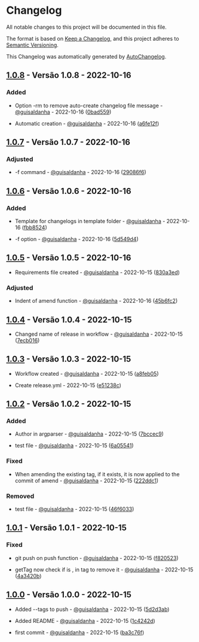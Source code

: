 # Changelog

All notable changes to this project will be documented in this file.

The format is based on [Keep a Changelog](https://keepachangelog.com/en/1.0.0/),
and this project adheres to [Semantic Versioning](https://semver.org/spec/v2.0.0.html).

This Changelog was automatically generated by [AutoChangelog](https://github.com/guisaldanha/autochangelog).

## [1.0.8](https://github.com/guisaldanha/autochangelog/releases/tag/1.0.8) - Versão 1.0.8 - 2022-10-16

### Added

- Option -rm to remove auto-create changelog file message - [@guisaldanha](https://github.com/guisaldanha)  - 2022-10-16 ([0bad559](https://github.com/guisaldanha/autochangelog/commit/0bad559))

- Automatic creation - [@guisaldanha](https://github.com/guisaldanha)  - 2022-10-16 ([a6fe12f](https://github.com/guisaldanha/autochangelog/commit/a6fe12f))

## [1.0.7](https://github.com/guisaldanha/autochangelog/releases/tag/1.0.7) - Versão 1.0.7 - 2022-10-16

### Adjusted

- -f command - [@guisaldanha](https://github.com/guisaldanha)  - 2022-10-16 ([29086f6](https://github.com/guisaldanha/autochangelog/commit/29086f6))

## [1.0.6](https://github.com/guisaldanha/autochangelog/releases/tag/1.0.6) - Versão 1.0.6 - 2022-10-16

### Added

- Template for changelogs in template folder - [@guisaldanha](https://github.com/guisaldanha)  - 2022-10-16 ([fbb8524](https://github.com/guisaldanha/autochangelog/commit/fbb8524))

- -f option - [@guisaldanha](https://github.com/guisaldanha)  - 2022-10-16 ([5d549d4](https://github.com/guisaldanha/autochangelog/commit/5d549d4))

## [1.0.5](https://github.com/guisaldanha/autochangelog/releases/tag/1.0.5) - Versão 1.0.5 - 2022-10-16

- Requirements file created - [@guisaldanha](https://github.com/guisaldanha)  - 2022-10-15 ([830a3ed](https://github.com/guisaldanha/autochangelog/commit/830a3ed))

### Adjusted

- Indent of amend function - [@guisaldanha](https://github.com/guisaldanha)  - 2022-10-16 ([45b6fc2](https://github.com/guisaldanha/autochangelog/commit/45b6fc2))

## [1.0.4](https://github.com/guisaldanha/autochangelog/releases/tag/1.0.4) - Versão 1.0.4 - 2022-10-15

- Changed name of release in workflow - [@guisaldanha](https://github.com/guisaldanha)  - 2022-10-15 ([7ecb016](https://github.com/guisaldanha/autochangelog/commit/7ecb016))

## [1.0.3](https://github.com/guisaldanha/autochangelog/releases/tag/1.0.3) - Versão 1.0.3 - 2022-10-15

- Workflow created - [@guisaldanha](https://github.com/guisaldanha)  - 2022-10-15 ([a8feb05](https://github.com/guisaldanha/autochangelog/commit/a8feb05))

- Create release.yml - 2022-10-15 ([e51238c](https://github.com/guisaldanha/autochangelog/commit/e51238c))

## [1.0.2](https://github.com/guisaldanha/autochangelog/releases/tag/1.0.2) - Versão 1.0.2 - 2022-10-15

### Added

- Author in argparser - [@guisaldanha](https://github.com/guisaldanha)  - 2022-10-15 ([7bccec9](https://github.com/guisaldanha/autochangelog/commit/7bccec9))

- test file - [@guisaldanha](https://github.com/guisaldanha)  - 2022-10-15 ([6a05541](https://github.com/guisaldanha/autochangelog/commit/6a05541))

### Fixed

- When amending the existing tag, if it exists, it is now applied to the commit of amend - [@guisaldanha](https://github.com/guisaldanha)  - 2022-10-15 ([222ddc1](https://github.com/guisaldanha/autochangelog/commit/222ddc1))

### Removed

- test file - [@guisaldanha](https://github.com/guisaldanha)  - 2022-10-15 ([46f6033](https://github.com/guisaldanha/autochangelog/commit/46f6033))

## [1.0.1](https://github.com/guisaldanha/autochangelog/releases/tag/1.0.1) - Versão 1.0.1 - 2022-10-15

### Fixed

- git push on push function - [@guisaldanha](https://github.com/guisaldanha)  - 2022-10-15 ([f820523](https://github.com/guisaldanha/autochangelog/commit/f820523))

- getTag now check if is , in tag to remove it - [@guisaldanha](https://github.com/guisaldanha)  - 2022-10-15 ([4a3420b](https://github.com/guisaldanha/autochangelog/commit/4a3420b))

## [1.0.0](https://github.com/guisaldanha/autochangelog/releases/tag/1.0.0) - Versão 1.0.0 - 2022-10-15

- Added --tags to push - [@guisaldanha](https://github.com/guisaldanha)  - 2022-10-15 ([5d2d3ab](https://github.com/guisaldanha/autochangelog/commit/5d2d3ab))

- Added README - [@guisaldanha](https://github.com/guisaldanha)  - 2022-10-15 ([1c4242d](https://github.com/guisaldanha/autochangelog/commit/1c4242d))

- first commit - [@guisaldanha](https://github.com/guisaldanha)  - 2022-10-15 ([ba3c76f](https://github.com/guisaldanha/autochangelog/commit/ba3c76f))
